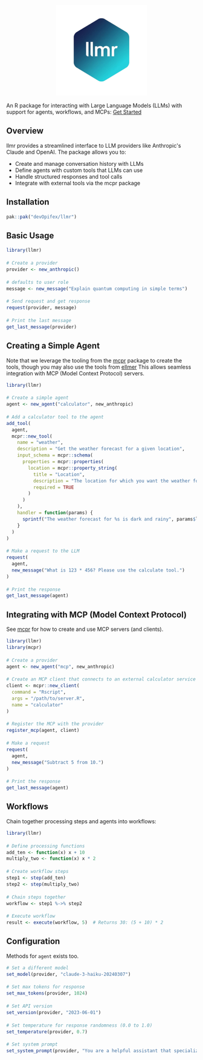 <div align="center">
<img src="man/figures/logo.png" />
</div>

An R package for interacting with Large Language Models (LLMs) with support for agents, workflows, and MCPs:
[Get Started](https://llmr.opifex.org/articles/get-started)

## Overview

llmr provides a streamlined interface to LLM providers like Anthropic's Claude and OpenAI. The package allows you to:

- Create and manage conversation history with LLMs
- Define agents with custom tools that LLMs can use
- Handle structured responses and tool calls
- Integrate with external tools via the mcpr package

## Installation

```r
pak::pak("devOpifex/llmr")
```

## Basic Usage

```r
library(llmr)

# Create a provider
provider <- new_anthropic()

# defaults to user role
message <- new_message("Explain quantum computing in simple terms")

# Send request and get response
request(provider, message)

# Print the last message
get_last_message(provider)
```

## Creating a Simple Agent

Note that we leverage the tooling from the [mcpr](https://github.com/devOpifex/mcpr)
package to create the tools,
though you may also use the tools from [ellmer](https://github.com/tidyverse/ellmer)
This allows seamless integration with MCP (Model Context Protocol) servers.

```r
library(llmr)

# Create a simple agent
agent <- new_agent("calculator", new_anthropic)

# Add a calculator tool to the agent
add_tool(
  agent,
  mcpr::new_tool(
    name = "weather",
    description = "Get the weather forecast for a given location",
    input_schema = mcpr::schema(
      properties = mcpr::properties(
        location = mcpr::property_string(
          title = "Location",
          description = "The location for which you want the weather forecast",
          required = TRUE
        )
      )
    ),
    handler = function(params) {
      sprintf("The weather forecast for %s is dark and rainy", params$location)
    }
  )
)

# Make a request to the LLM
request(
  agent,
  new_message("What is 123 * 456? Please use the calculate tool.")
)

# Print the response
get_last_message(agent)
```

## Integrating with MCP (Model Context Protocol)

See [mcpr](https://github.com/devOpifex/mcpr) for how to create and use MCP
servers (and clients).

```r
library(llmr)
library(mcpr)

# Create a provider
agent <- new_agent("mcp", new_anthropic)

# Create an MCP client that connects to an external calculator service
client <- mcpr::new_client(
  command = "Rscript",
  args = "/path/to/server.R",
  name = "calculator"
)

# Register the MCP with the provider
register_mcp(agent, client)

# Make a request
request(
  agent, 
  new_message("Subtract 5 from 10.")
)

# Print the response
get_last_message(agent)
```

## Workflows

Chain together processing steps and agents into workflows:

```r
library(llmr)

# Define processing functions
add_ten <- function(x) x + 10
multiply_two <- function(x) x * 2

# Create workflow steps
step1 <- step(add_ten)
step2 <- step(multiply_two)

# Chain steps together
workflow <- step1 %->% step2

# Execute workflow
result <- execute(workflow, 5)  # Returns 30: (5 + 10) * 2
```

## Configuration

Methods for `agent` exists too.

```r
# Set a different model
set_model(provider, "claude-3-haiku-20240307")

# Set max tokens for response
set_max_tokens(provider, 1024)

# Set API version
set_version(provider, "2023-06-01")

# Set temperature for response randomness (0.0 to 1.0)
set_temperature(provider, 0.7)

# Set system prompt
set_system_prompt(provider, "You are a helpful assistant that specializes in R programming.")
```
